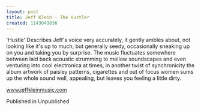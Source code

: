 ```yaml
---
layout: post
title: Jeff Klein - The Hustler
created: 1143043836
---
```

'Hustle' Describes Jeff's voice very accurately, it gently ambles about, not looking like it's up to much, but generally seedy, occasionally sneaking up on you and taking you by surprise. The music fluctuates somewhere between laid back acoustic strumming to mellow soundscapes and even venturing into cool electronica at times, in another twist of synchronicity the album artwork of paisley patterns, cigarettes and out of focus women sums up the whole sound well, appealing, but leaves you feeling a little dirty.<p><a href='http://www.jeffkleinmusic.com' target='_blank'>www.jeffkleinmusic.com</a>
<p>Published in Unpublished</p>
